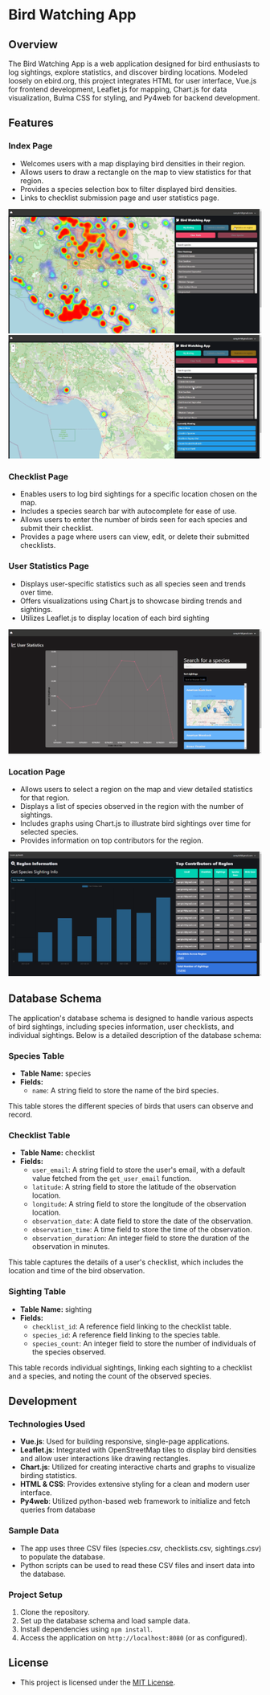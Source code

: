 # Bird Watching App

## Overview

The Bird Watching App is a web application designed for bird enthusiasts to log sightings, explore statistics, and discover birding locations. Modeled loosely on ebird.org, this project integrates HTML for user interface, Vue.js for frontend development, Leaflet.js for mapping, Chart.js for data visualization, Bulma CSS for styling, and Py4web for backend development.

## Features

### Index Page
- Welcomes users with a map displaying bird densities in their region.
- Allows users to draw a rectangle on the map to view statistics for that region.
- Provides a species selection box to filter displayed bird densities.
- Links to checklist submission page and user statistics page.
  
![Example Image](images/Index.png) ![Example Image](images/index2.png)

### Checklist Page

- Enables users to log bird sightings for a specific location chosen on the map.
- Includes a species search bar with autocomplete for ease of use.
- Allows users to enter the number of birds seen for each species and submit their checklist.
- Provides a page where users can view, edit, or delete their submitted checklists.

### User Statistics Page

- Displays user-specific statistics such as all species seen and trends over time.
- Offers visualizations using Chart.js to showcase birding trends and sightings.
- Utilizes Leaflet.js to display location of each bird sighting
  
![Example Image](images/statistics.png)

  

### Location Page

- Allows users to select a region on the map and view detailed statistics for that region.
- Displays a list of species observed in the region with the number of sightings.
- Includes graphs using Chart.js to illustrate bird sightings over time for selected species.
- Provides information on top contributors for the region.
  
![Example Image](images/location.png)

## Database Schema

The application's database schema is designed to handle various aspects of bird sightings, including species information, user checklists, and individual sightings. Below is a detailed description of the database schema:

### Species Table
- **Table Name:** species
- **Fields:**
  - `name`: A string field to store the name of the bird species.

This table stores the different species of birds that users can observe and record.

### Checklist Table
- **Table Name:** checklist
- **Fields:**
  - `user_email`: A string field to store the user's email, with a default value fetched from the `get_user_email` function.
  - `latitude`: A string field to store the latitude of the observation location.
  - `longitude`: A string field to store the longitude of the observation location.
  - `observation_date`: A date field to store the date of the observation.
  - `observation_time`: A time field to store the time of the observation.
  - `observation_duration`: An integer field to store the duration of the observation in minutes.

This table captures the details of a user's checklist, which includes the location and time of the bird observation.

### Sighting Table
- **Table Name:** sighting
- **Fields:**
  - `checklist_id`: A reference field linking to the checklist table.
  - `species_id`: A reference field linking to the species table.
  - `species_count`: An integer field to store the number of individuals of the species observed.

This table records individual sightings, linking each sighting to a checklist and a species, and noting the count of the observed species.
## Development
### Technologies Used

- **Vue.js**: Used for building responsive, single-page applications.
- **Leaflet.js**: Integrated with OpenStreetMap tiles to display bird densities and allow user interactions like drawing rectangles.
- **Chart.js**: Utilized for creating interactive charts and graphs to visualize birding statistics.
- **HTML & CSS**: Provides extensive styling for a clean and modern user interface.
- **Py4web**: Utilized python-based web framework to initialize and fetch queries from database

### Sample Data

- The app uses three CSV files (species.csv, checklists.csv, sightings.csv) to populate the database.
- Python scripts can be used to read these CSV files and insert data into the database.

### Project Setup

1. Clone the repository.
2. Set up the database schema and load sample data.
3. Install dependencies using `npm install`.
4. Access the application on `http://localhost:8080` (or as configured).


## License

- This project is licensed under the [MIT License](LICENSE).
